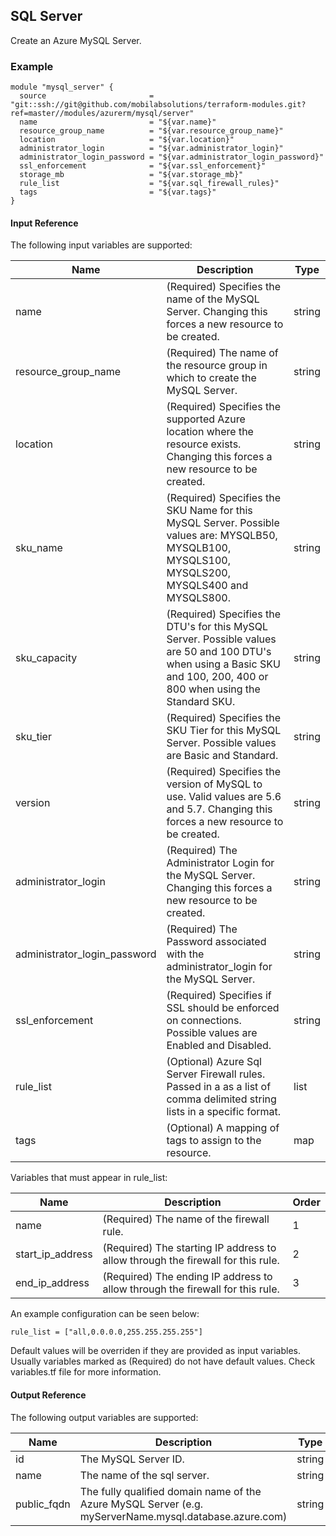 ## SQL Server
Create an Azure MySQL Server.

### Example
```hcl
module "mysql_server" {
  source                       = "git::ssh://git@github.com/mobilabsolutions/terraform-modules.git?ref=master//modules/azurerm/mysql/server"
  name                         = "${var.name}"
  resource_group_name          = "${var.resource_group_name}"
  location                     = "${var.location}"
  administrator_login          = "${var.administrator_login}"
  administrator_login_password = "${var.administrator_login_password}"
  ssl_enforcement              = "${var.ssl_enforcement}"
  storage_mb                   = "${var.storage_mb}"
  rule_list                    = "${var.sql_firewall_rules}"
  tags                         = "${var.tags}"
}
```

#### Input Reference
The following input variables are supported:

Name | Description | Type 
----------------- | --------- | -------- 
name |  (Required) Specifies the name of the MySQL Server. Changing this forces a new resource to be created. | string 
resource_group_name | (Required) The name of the resource group in which to create the MySQL Server. | string
location | (Required) Specifies the supported Azure location where the resource exists. Changing this forces a new resource to be created. | string
sku_name | (Required) Specifies the SKU Name for this MySQL Server. Possible values are: MYSQLB50, MYSQLB100, MYSQLS100, MYSQLS200, MYSQLS400 and MYSQLS800. | string
sku_capacity | (Required) Specifies the DTU's for this MySQL Server. Possible values are 50 and 100 DTU's when using a Basic SKU and 100, 200, 400 or 800 when using the Standard SKU. | string
sku_tier | (Required) Specifies the SKU Tier for this MySQL Server. Possible values are Basic and Standard. | string
version | (Required) Specifies the version of MySQL to use. Valid values are 5.6 and 5.7. Changing this forces a new resource to be created. | string
administrator_login | (Required) The Administrator Login for the MySQL Server. Changing this forces a new resource to be created. | string
administrator_login_password | (Required) The Password associated with the administrator_login for the MySQL Server. | string
ssl_enforcement | (Required) Specifies if SSL should be enforced on connections. Possible values are Enabled and Disabled. | string
rule_list | (Optional) Azure Sql Server Firewall rules. Passed in a as a list of comma delimited string lists in a specific format. | list
tags | (Optional) A mapping of tags to assign to the resource. | map

Variables that must appear in rule_list:

Name | Description | Order 
----------------- | --------- | -------- 
name | (Required) The name of the firewall rule. | 1
start_ip_address | (Required) The starting IP address to allow through the firewall for this rule. | 2
end_ip_address | (Required) The ending IP address to allow through the firewall for this rule. | 3 

An example configuration can be seen below:

```hcl
rule_list = ["all,0.0.0.0,255.255.255.255"]
```


Default values will be overriden if they are provided as input variables. Usually variables marked as (Required) do not have default values. Check variables.tf file for more information.


#### Output Reference
The following output variables are supported:

Name | Description | Type
----------------- | --------- | --------
id | The MySQL Server ID. | string
name | The name of the sql server. | string
public_fqdn | The fully qualified domain name of the Azure MySQL Server (e.g. myServerName.mysql.database.azure.com) | string

